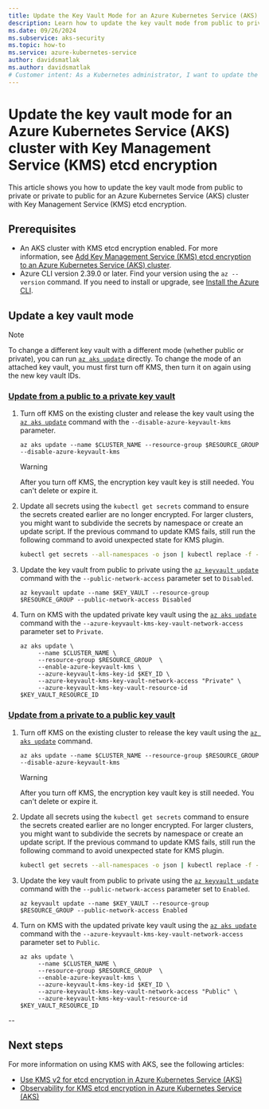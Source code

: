 ```yaml
---
title: Update the Key Vault Mode for an Azure Kubernetes Service (AKS) Cluster with KMS Etcd Encryption
description: Learn how to update the key vault mode from public to private or private to public for an AKS cluster with Key Management Service (KMS) etcd encryption.
ms.date: 09/26/2024
ms.subservice: aks-security
ms.topic: how-to
ms.service: azure-kubernetes-service
author: davidsmatlak
ms.author: davidsmatlak
# Customer intent: As a Kubernetes administrator, I want to update the key vault mode for my AKS cluster with KMS etcd encryption, so that I can change the key vault from public to private or private to public as needed.
---
```


# Update the key vault mode for an Azure Kubernetes Service (AKS) cluster with Key Management Service (KMS) etcd encryption

This article shows you how to update the key vault mode from public to private or private to public for an Azure Kubernetes Service (AKS) cluster with Key Management Service (KMS) etcd encryption.

## Prerequisites

- An AKS cluster with KMS etcd encryption enabled. For more information, see [Add Key Management Service (KMS) etcd encryption to an Azure Kubernetes Service (AKS) cluster](./use-kms-etcd-encryption.md).
- Azure CLI version 2.39.0 or later. Find your version using the `az --version` command. If you need to install or upgrade, see [Install the Azure CLI][azure-cli-install].

## Update a key vault mode

> [!NOTE]
> To change a different key vault with a different mode (whether public or private), you can run [`az aks update`][az-aks-update] directly. To change the mode of an attached key vault, you must first turn off KMS, then turn it on again using the new key vault IDs.

### [Update from a public to a private key vault](#tab/public-to-private)

1. Turn off KMS on the existing cluster and release the key vault using the [`az aks update`][az-aks-update] command with the `--disable-azure-keyvault-kms` parameter.

   ```azurecli-interactive
   az aks update --name $CLUSTER_NAME --resource-group $RESOURCE_GROUP --disable-azure-keyvault-kms
   ```

    > [!WARNING]
    > After you turn off KMS, the encryption key vault key is still needed. You can't delete or expire it.

1. Update all secrets using the `kubectl get secrets` command to ensure the secrets created earlier are no longer encrypted. For larger clusters, you might want to subdivide the secrets by namespace or create an update script. If the previous command to update KMS fails, still run the following command to avoid unexpected state for KMS plugin.

    ```bash
    kubectl get secrets --all-namespaces -o json | kubectl replace -f -
    ```

1. Update the key vault from public to private using the [`az keyvault update`][azure-keyvault-update] command with the `--public-network-access` parameter set to `Disabled`.

   ```azurecli-interactive
   az keyvault update --name $KEY_VAULT --resource-group $RESOURCE_GROUP --public-network-access Disabled
   ```

1. Turn on KMS with the updated private key vault using the [`az aks update`][az-aks-update] command with the `--azure-keyvault-kms-key-vault-network-access` parameter set to `Private`.

   ```azurecli-interactive
   az aks update \
        --name $CLUSTER_NAME \
        --resource-group $RESOURCE_GROUP  \
        --enable-azure-keyvault-kms \
        --azure-keyvault-kms-key-id $KEY_ID \
        --azure-keyvault-kms-key-vault-network-access "Private" \
        --azure-keyvault-kms-key-vault-resource-id $KEY_VAULT_RESOURCE_ID
   ```

### [Update from a private to a public key vault](#tab/private-to-public)

1. Turn off KMS on the existing cluster to release the key vault using the [`az aks update`][az-aks-update] command.

   ```azurecli-interactive
   az aks update --name $CLUSTER_NAME --resource-group $RESOURCE_GROUP --disable-azure-keyvault-kms
   ```

    > [!WARNING]
    > After you turn off KMS, the encryption key vault key is still needed. You can't delete or expire it.

1. Update all secrets using the `kubectl get secrets` command to ensure the secrets created earlier are no longer encrypted. For larger clusters, you might want to subdivide the secrets by namespace or create an update script. If the previous command to update KMS fails, still run the following command to avoid unexpected state for KMS plugin.

    ```bash
    kubectl get secrets --all-namespaces -o json | kubectl replace -f -
    ```

1. Update the key vault from public to private using the [`az keyvault update`][azure-keyvault-update] command with the `--public-network-access` parameter set to `Enabled`.

   ```azurecli-interactive
   az keyvault update --name $KEY_VAULT --resource-group $RESOURCE_GROUP --public-network-access Enabled
   ```

1. Turn on KMS with the updated private key vault using the [`az aks update`][az-aks-update] command with the `--azure-keyvault-kms-key-vault-network-access` parameter set to `Public`.

   ```azurecli-interactive
   az aks update \
        --name $CLUSTER_NAME \
        --resource-group $RESOURCE_GROUP  \
        --enable-azure-keyvault-kms \
        --azure-keyvault-kms-key-id $KEY_ID \
        --azure-keyvault-kms-key-vault-network-access "Public" \
        --azure-keyvault-kms-key-vault-resource-id $KEY_VAULT_RESOURCE_ID
   ```

--

## Next steps

For more information on using KMS with AKS, see the following articles:

- [Use KMS v2 for etcd encryption in Azure Kubernetes Service (AKS)](./use-kms-v2.md)
- [Observability for KMS etcd encryption in Azure Kubernetes Service (AKS)](./kms-observability.md)

<!-- LINKS -->

[azure-cli-install]: /cli/azure/install-azure-cli
[az-aks-update]: /cli/azure/aks#az-aks-update
[azure-keyvault-update]: /cli/azure/keyvault#az-keyvault-update
